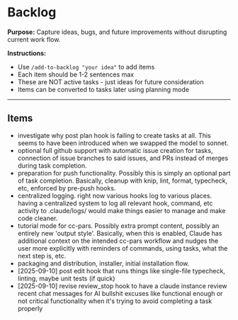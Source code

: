 # Backlog

**Purpose:** Capture ideas, bugs, and future improvements without disrupting current work flow.

**Instructions:**
- Use `/add-to-backlog "your idea"` to add items
- Each item should be 1-2 sentences max
- These are NOT active tasks - just ideas for future consideration
- Items can be converted to tasks later using planning mode

---

## Items

<!-- Items will be added below -->
- investigate why post plan hook is failing to create tasks at all. This seems to have been introduced when we swapped the model to sonnet.
- optional full github support with automatic issue creation for tasks, connection of issue branches to said issues, and PRs instead of merges during task completion.
- preparation for push functionality. Possibly this is simply an optional part of task completion. Basically, cleanup with knip, lint, format, typecheck, etc, enforced by pre-push hooks.
- centralized logging. right now various hooks log to various places. having a centralized system to log all relevant hook, command, etc activity to .claude/logs/ would make things easier to manage and make code cleaner.
- tutorial mode for cc-pars. Possibly extra prompt content, possibly an entirely new 'output style'. Basically, when this is enabled, Claude has additional context on the intended cc-pars workflow and nudges the user more explicitly with reminders of commands, using tasks, what the next step is, etc.
- packaging and distribution, installer, initial installation flow.
- [2025-09-10] post edit hook that runs things like single-file typecheck, linting, maybe unit tests (if quick)
- [2025-09-10] revise review_stop hook to have a claude instance review recent chat messages for AI bullshit excuses like functional enough or not critical functionality when it's trying to avoid completing a task properly
